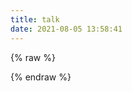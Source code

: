```yaml
---
title: talk
date: 2021-08-05 13:58:41
---
```


{% raw %}
<link rel="stylesheet" href="https://cdn.jsdelivr.net/gh/HexoPlusPlus/HexoPlusPlus@latest/talk.css" />
<script src="https://cdn.jsdelivr.net/gh/HexoPlusPlus/HexoPlusPlus@latest/talk_user.js"></script>

<div id="hpptalk"></div>
<script>
    new hpp_talk({
        id:"hpp_talk",//容器id
        domain: "",//您的HexoPlusPlus域名，如admin.cyfan.top
        limit: 10,//单次获取的最多条数
        start: 0,//从第几条开始
        //themecss: "" //自定义说说主题，可选【仅1.1.0版本及以上使用】
    });
</script>

{% endraw %}

